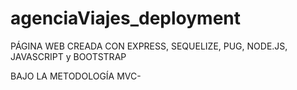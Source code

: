 # agenciaViajes_deployment

PÁGINA WEB CREADA CON EXPRESS, SEQUELIZE, PUG, NODE.JS, JAVASCRIPT y BOOTSTRAP

BAJO LA METODOLOGÍA MVC-
